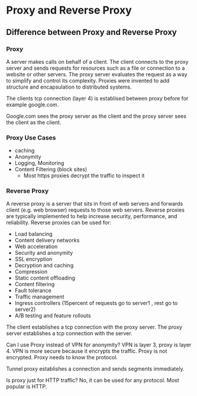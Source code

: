 # Proxy and Reverse Proxy

## Difference between Proxy and Reverse Proxy

### Proxy

A server makes calls on behalf of a client. The client connects to the proxy server and sends requests for resources such as a file or connection to a website or other servers. The proxy server evaluates the request as a way to simplify and control its complexity. Proxies were invented to add structure and encapsulation to distributed systems.


The clients tcp connection (layer 4) is establised between proxy before for example google.com.

Google.com sees the proxy server as the client and the proxy server sees the client as the client.


### Proxy Use Cases

- caching
- Anonymity
- Logging, Monitoring
- Content Filtering (block sites)
  - Most https proxies decrypt the traffic to inspect it

### Reverse Proxy

A reverse proxy is a server that sits in front of web servers and forwards client (e.g. web browser) requests to those web servers. Reverse proxies are typically implemented to help increase security, performance, and reliability. Reverse proxies can be used for:

- Load balancing
- Content delivery networks
- Web acceleration
- Security and anonymity
- SSL encryption
- Decryption and caching
- Compression
- Static content offloading
- Content filtering
- Fault tolerance
- Traffic management
- Ingress controllers (15percent of requests go to server1 , rest go to server2)
- A/B testing and feature rollouts

The client establishes a tcp connection with the proxy server. The proxy server establishes a tcp connection with the server.


Can I use Proxy instead of VPN for anonymity?
VPN is layer 3, proxy is layer 4. VPN is more secure because it encrypts the traffic. Proxy is not encrypted. Proxy needs to know the protocol. 

Tunnel proxy establishes a connection and sends segments immediately. 


Is proxy just for HTTP traffic? No, it can be used for any protocol. Most popular is HTTP.
